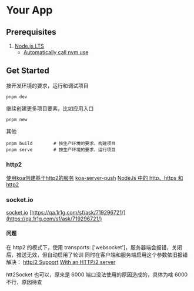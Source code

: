 # Your App

## Prerequisites

1. [Node.js LTS](https://github.com/nodejs/Release)
    * [Automatically call nvm use](https://github.com/nvm-sh/nvm#deeper-shell-integration)

## Get Started

按开发环境的要求，运行和调试项目

```
pnpm dev
```

继续创建更多项目要素，比如应用入口

```
pnpm new
```

其他

```
pnpm build        # 按生产环境的要求，构建项目
pnpm serve        # 按生产环境的要求，运行项目
```

### http2
[使用koa创建基于http2的服务](https://juejin.cn/post/7039525929558736927)
[koa-server-push](https://www.npmjs.com/package/koa-server-push)
[NodeJs 中的 http、https 和 http2](https://www.jianshu.com/p/d9029f7227ea)
### socket.io
[socket.io](https://github.com/socketio/socket.io)
[https://qa.1r1g.com/sf/ask/719296721/](https://qa.1r1g.com/sf/ask/719296721/)
#### 问题
在 http2 的模式下，使用 transports: ['websocket']，服务器端会报错，关闭后，推送无效，但自动启用了轮训
同时在客户端和服务端启用这个参数依旧报错
解决：
[http/2 Support](https://github.com/socketio/socket.io/issues/3576)
[With an HTTP/2 server](https://socket.io/docs/v4/server-initialization/#with-an-http2-server)

htt2Socket 也可以，原来是 6000 端口没法使用的原因造成的，具体为啥 6000 不行，原因待查
